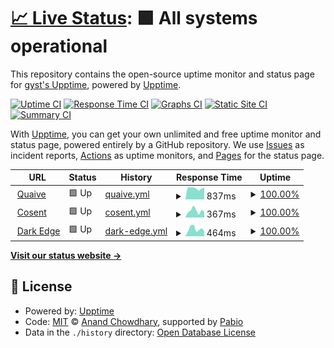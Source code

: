 # [📈 Live Status](https://gyst.github.io/upptime/): <!--live status--> **🟩 All systems operational**

This repository contains the open-source uptime monitor and status page for [gyst's Upptime](https://gyst.github.io/upptime/), powered by [Upptime](https://github.com/upptime/upptime).

[![Uptime CI](https://github.com/gyst/upptime/workflows/Uptime%20CI/badge.svg)](https://github.com/gyst/upptime/actions?query=workflow%3A%22Uptime+CI%22)
[![Response Time CI](https://github.com/gyst/upptime/workflows/Response%20Time%20CI/badge.svg)](https://github.com/gyst/upptime/actions?query=workflow%3A%22Response+Time+CI%22)
[![Graphs CI](https://github.com/gyst/upptime/workflows/Graphs%20CI/badge.svg)](https://github.com/gyst/upptime/actions?query=workflow%3A%22Graphs+CI%22)
[![Static Site CI](https://github.com/gyst/upptime/workflows/Static%20Site%20CI/badge.svg)](https://github.com/gyst/upptime/actions?query=workflow%3A%22Static+Site+CI%22)
[![Summary CI](https://github.com/gyst/upptime/workflows/Summary%20CI/badge.svg)](https://github.com/gyst/upptime/actions?query=workflow%3A%22Summary+CI%22)

With [Upptime](https://gyst.github.io/upptime/), you can get your own unlimited and free uptime monitor and status page, powered entirely by a GitHub repository. We use [Issues](https://github.com/upptime/upptime/issues) as incident reports, [Actions](https://github.com/gyst/upptime-quaive/actions) as uptime monitors, and [Pages](https://gyst.github.io/upptime/) for the status page.

<!--start: status pages-->
<!-- This summary is generated by Upptime (https://github.com/upptime/upptime) -->
<!-- Do not edit this manually, your changes will be overwritten -->
<!-- prettier-ignore -->
| URL | Status | History | Response Time | Uptime |
| --- | ------ | ------- | ------------- | ------ |
| <img alt="" src="https://icons.duckduckgo.com/ip3/quaive.com.ico" height="13"> [Quaive](https://quaive.com) | 🟩 Up | [quaive.yml](https://github.com/gyst/upptime/commits/HEAD/history/quaive.yml) | <details><summary><img alt="Response time graph" src="./graphs/quaive/response-time-week.png" height="20"> 837ms</summary><br><a href="https://gyst.github.io/upptime/history/quaive"><img alt="Response time 2089" src="https://img.shields.io/endpoint?url=https%3A%2F%2Fraw.githubusercontent.com%2Fgyst%2Fupptime%2FHEAD%2Fapi%2Fquaive%2Fresponse-time.json"></a><br><a href="https://gyst.github.io/upptime/history/quaive"><img alt="24-hour response time 675" src="https://img.shields.io/endpoint?url=https%3A%2F%2Fraw.githubusercontent.com%2Fgyst%2Fupptime%2FHEAD%2Fapi%2Fquaive%2Fresponse-time-day.json"></a><br><a href="https://gyst.github.io/upptime/history/quaive"><img alt="7-day response time 837" src="https://img.shields.io/endpoint?url=https%3A%2F%2Fraw.githubusercontent.com%2Fgyst%2Fupptime%2FHEAD%2Fapi%2Fquaive%2Fresponse-time-week.json"></a><br><a href="https://gyst.github.io/upptime/history/quaive"><img alt="30-day response time 2050" src="https://img.shields.io/endpoint?url=https%3A%2F%2Fraw.githubusercontent.com%2Fgyst%2Fupptime%2FHEAD%2Fapi%2Fquaive%2Fresponse-time-month.json"></a><br><a href="https://gyst.github.io/upptime/history/quaive"><img alt="1-year response time 2089" src="https://img.shields.io/endpoint?url=https%3A%2F%2Fraw.githubusercontent.com%2Fgyst%2Fupptime%2FHEAD%2Fapi%2Fquaive%2Fresponse-time-year.json"></a></details> | <details><summary><a href="https://gyst.github.io/upptime/history/quaive">100.00%</a></summary><a href="https://gyst.github.io/upptime/history/quaive"><img alt="All-time uptime 99.83%" src="https://img.shields.io/endpoint?url=https%3A%2F%2Fraw.githubusercontent.com%2Fgyst%2Fupptime%2FHEAD%2Fapi%2Fquaive%2Fuptime.json"></a><br><a href="https://gyst.github.io/upptime/history/quaive"><img alt="24-hour uptime 100.00%" src="https://img.shields.io/endpoint?url=https%3A%2F%2Fraw.githubusercontent.com%2Fgyst%2Fupptime%2FHEAD%2Fapi%2Fquaive%2Fuptime-day.json"></a><br><a href="https://gyst.github.io/upptime/history/quaive"><img alt="7-day uptime 100.00%" src="https://img.shields.io/endpoint?url=https%3A%2F%2Fraw.githubusercontent.com%2Fgyst%2Fupptime%2FHEAD%2Fapi%2Fquaive%2Fuptime-week.json"></a><br><a href="https://gyst.github.io/upptime/history/quaive"><img alt="30-day uptime 99.89%" src="https://img.shields.io/endpoint?url=https%3A%2F%2Fraw.githubusercontent.com%2Fgyst%2Fupptime%2FHEAD%2Fapi%2Fquaive%2Fuptime-month.json"></a><br><a href="https://gyst.github.io/upptime/history/quaive"><img alt="1-year uptime 99.83%" src="https://img.shields.io/endpoint?url=https%3A%2F%2Fraw.githubusercontent.com%2Fgyst%2Fupptime%2FHEAD%2Fapi%2Fquaive%2Fuptime-year.json"></a></details>
| <img alt="" src="https://icons.duckduckgo.com/ip3/cosent.nl.ico" height="13"> [Cosent](https://cosent.nl) | 🟩 Up | [cosent.yml](https://github.com/gyst/upptime/commits/HEAD/history/cosent.yml) | <details><summary><img alt="Response time graph" src="./graphs/cosent/response-time-week.png" height="20"> 367ms</summary><br><a href="https://gyst.github.io/upptime/history/cosent"><img alt="Response time 310" src="https://img.shields.io/endpoint?url=https%3A%2F%2Fraw.githubusercontent.com%2Fgyst%2Fupptime%2FHEAD%2Fapi%2Fcosent%2Fresponse-time.json"></a><br><a href="https://gyst.github.io/upptime/history/cosent"><img alt="24-hour response time 313" src="https://img.shields.io/endpoint?url=https%3A%2F%2Fraw.githubusercontent.com%2Fgyst%2Fupptime%2FHEAD%2Fapi%2Fcosent%2Fresponse-time-day.json"></a><br><a href="https://gyst.github.io/upptime/history/cosent"><img alt="7-day response time 367" src="https://img.shields.io/endpoint?url=https%3A%2F%2Fraw.githubusercontent.com%2Fgyst%2Fupptime%2FHEAD%2Fapi%2Fcosent%2Fresponse-time-week.json"></a><br><a href="https://gyst.github.io/upptime/history/cosent"><img alt="30-day response time 315" src="https://img.shields.io/endpoint?url=https%3A%2F%2Fraw.githubusercontent.com%2Fgyst%2Fupptime%2FHEAD%2Fapi%2Fcosent%2Fresponse-time-month.json"></a><br><a href="https://gyst.github.io/upptime/history/cosent"><img alt="1-year response time 310" src="https://img.shields.io/endpoint?url=https%3A%2F%2Fraw.githubusercontent.com%2Fgyst%2Fupptime%2FHEAD%2Fapi%2Fcosent%2Fresponse-time-year.json"></a></details> | <details><summary><a href="https://gyst.github.io/upptime/history/cosent">100.00%</a></summary><a href="https://gyst.github.io/upptime/history/cosent"><img alt="All-time uptime 100.00%" src="https://img.shields.io/endpoint?url=https%3A%2F%2Fraw.githubusercontent.com%2Fgyst%2Fupptime%2FHEAD%2Fapi%2Fcosent%2Fuptime.json"></a><br><a href="https://gyst.github.io/upptime/history/cosent"><img alt="24-hour uptime 100.00%" src="https://img.shields.io/endpoint?url=https%3A%2F%2Fraw.githubusercontent.com%2Fgyst%2Fupptime%2FHEAD%2Fapi%2Fcosent%2Fuptime-day.json"></a><br><a href="https://gyst.github.io/upptime/history/cosent"><img alt="7-day uptime 100.00%" src="https://img.shields.io/endpoint?url=https%3A%2F%2Fraw.githubusercontent.com%2Fgyst%2Fupptime%2FHEAD%2Fapi%2Fcosent%2Fuptime-week.json"></a><br><a href="https://gyst.github.io/upptime/history/cosent"><img alt="30-day uptime 100.00%" src="https://img.shields.io/endpoint?url=https%3A%2F%2Fraw.githubusercontent.com%2Fgyst%2Fupptime%2FHEAD%2Fapi%2Fcosent%2Fuptime-month.json"></a><br><a href="https://gyst.github.io/upptime/history/cosent"><img alt="1-year uptime 100.00%" src="https://img.shields.io/endpoint?url=https%3A%2F%2Fraw.githubusercontent.com%2Fgyst%2Fupptime%2FHEAD%2Fapi%2Fcosent%2Fuptime-year.json"></a></details>
| <img alt="" src="https://icons.duckduckgo.com/ip3/darkedge.world.ico" height="13"> [Dark Edge](https://darkedge.world) | 🟩 Up | [dark-edge.yml](https://github.com/gyst/upptime/commits/HEAD/history/dark-edge.yml) | <details><summary><img alt="Response time graph" src="./graphs/dark-edge/response-time-week.png" height="20"> 464ms</summary><br><a href="https://gyst.github.io/upptime/history/dark-edge"><img alt="Response time 364" src="https://img.shields.io/endpoint?url=https%3A%2F%2Fraw.githubusercontent.com%2Fgyst%2Fupptime%2FHEAD%2Fapi%2Fdark-edge%2Fresponse-time.json"></a><br><a href="https://gyst.github.io/upptime/history/dark-edge"><img alt="24-hour response time 374" src="https://img.shields.io/endpoint?url=https%3A%2F%2Fraw.githubusercontent.com%2Fgyst%2Fupptime%2FHEAD%2Fapi%2Fdark-edge%2Fresponse-time-day.json"></a><br><a href="https://gyst.github.io/upptime/history/dark-edge"><img alt="7-day response time 464" src="https://img.shields.io/endpoint?url=https%3A%2F%2Fraw.githubusercontent.com%2Fgyst%2Fupptime%2FHEAD%2Fapi%2Fdark-edge%2Fresponse-time-week.json"></a><br><a href="https://gyst.github.io/upptime/history/dark-edge"><img alt="30-day response time 397" src="https://img.shields.io/endpoint?url=https%3A%2F%2Fraw.githubusercontent.com%2Fgyst%2Fupptime%2FHEAD%2Fapi%2Fdark-edge%2Fresponse-time-month.json"></a><br><a href="https://gyst.github.io/upptime/history/dark-edge"><img alt="1-year response time 364" src="https://img.shields.io/endpoint?url=https%3A%2F%2Fraw.githubusercontent.com%2Fgyst%2Fupptime%2FHEAD%2Fapi%2Fdark-edge%2Fresponse-time-year.json"></a></details> | <details><summary><a href="https://gyst.github.io/upptime/history/dark-edge">100.00%</a></summary><a href="https://gyst.github.io/upptime/history/dark-edge"><img alt="All-time uptime 100.00%" src="https://img.shields.io/endpoint?url=https%3A%2F%2Fraw.githubusercontent.com%2Fgyst%2Fupptime%2FHEAD%2Fapi%2Fdark-edge%2Fuptime.json"></a><br><a href="https://gyst.github.io/upptime/history/dark-edge"><img alt="24-hour uptime 100.00%" src="https://img.shields.io/endpoint?url=https%3A%2F%2Fraw.githubusercontent.com%2Fgyst%2Fupptime%2FHEAD%2Fapi%2Fdark-edge%2Fuptime-day.json"></a><br><a href="https://gyst.github.io/upptime/history/dark-edge"><img alt="7-day uptime 100.00%" src="https://img.shields.io/endpoint?url=https%3A%2F%2Fraw.githubusercontent.com%2Fgyst%2Fupptime%2FHEAD%2Fapi%2Fdark-edge%2Fuptime-week.json"></a><br><a href="https://gyst.github.io/upptime/history/dark-edge"><img alt="30-day uptime 100.00%" src="https://img.shields.io/endpoint?url=https%3A%2F%2Fraw.githubusercontent.com%2Fgyst%2Fupptime%2FHEAD%2Fapi%2Fdark-edge%2Fuptime-month.json"></a><br><a href="https://gyst.github.io/upptime/history/dark-edge"><img alt="1-year uptime 100.00%" src="https://img.shields.io/endpoint?url=https%3A%2F%2Fraw.githubusercontent.com%2Fgyst%2Fupptime%2FHEAD%2Fapi%2Fdark-edge%2Fuptime-year.json"></a></details>

<!--end: status pages-->

[**Visit our status website →**](https://gyst.github.io/upptime/)

## 📄 License

- Powered by: [Upptime](https://github.com/upptime/upptime)
- Code: [MIT](./LICENSE) © [Anand Chowdhary](https://anandchowdhary.com), supported by [Pabio](https://pabio.com)
- Data in the `./history` directory: [Open Database License](https://opendatacommons.org/licenses/odbl/1-0/)
